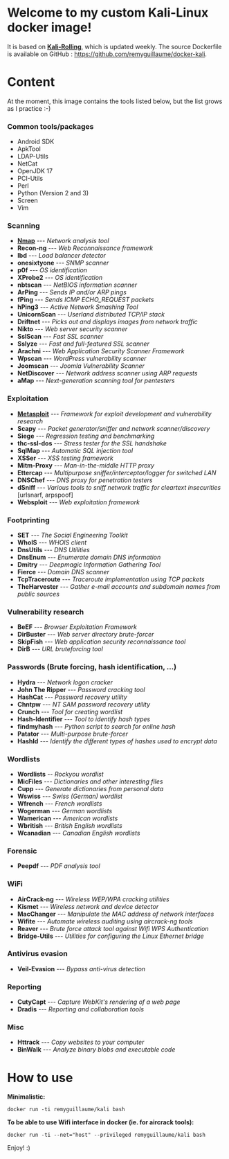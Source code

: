 # Welcome to my custom Kali-Linux docker image!

It is based on **[Kali-Rolling](https://hub.docker.com/r/kalilinux/kali-rolling)**, which is updated weekly.
The source Dockerfile is available on GitHub : https://github.com/remyguillaume/docker-kali.

# Content
At the moment, this image contains the tools listed below, but the list grows as I practice :-)

### Common tools/packages
- Android SDK
- ApkTool
- LDAP-Utils
- NetCat
- OpenJDK 17
- PCI-Utils
- Perl
- Python (Version 2 and 3)
- Screen
- Vim

### Scanning
- **[Nmap](https://nmap.org/)** --- *Network analysis tool*
- **Recon-ng** --- *Web Reconnaissance framework*
- **lbd** --- *Load balancer detector*
- **onesixtyone** --- *SNMP scanner*
- **p0f** --- *OS identification*
- **XProbe2** --- *OS identification*
- **nbtscan** --- *NetBIOS information scanner*
- **ArPing** --- *Sends IP and/or ARP pings*
- **fPing** --- *Sends ICMP ECHO_REQUEST packets*
- **hPing3** --- *Active Network Smashing Tool*
- **UnicornScan** --- *Userland distributed TCP/IP stack*
- **Driftnet** --- *Picks out and displays images from network traffic*
- **Nikto** --- *Web server security scanner*
- **SslScan** --- *Fast SSL scanner*
- **Sslyze** --- *Fast and full-featured SSL scanner*
- **Arachni** --- *Web Application Security Scanner Framework*
- **Wpscan** --- *WordPress vulnerability scanner*
- **Joomscan** --- *Joomla Vulnerability Scanner*
- **NetDiscover** --- *Network address scanner using ARP requests*
- **aMap** --- *Next-generation scanning tool for pentesters*

### Exploitation
- **[Metasploit](https://www.metasploit.com/)** --- *Framework for exploit development and vulnerability research*
- **Scapy** --- *Packet generator/sniffer and network scanner/discovery*
- **Siege** --- *Regression testing and benchmarking*
- **thc-ssl-dos** --- *Stress tester for the SSL handshake*
- **SqlMap** --- *Automatic SQL injection tool*
- **XSSer** --- *XSS testing framework*
- **Mitm-Proxy** --- *Man-in-the-middle HTTP proxy*
- **Ettercap** --- *Multipurpose sniffer/interceptor/logger for switched LAN*
- **DNSChef** --- *DNS proxy for penetration testers*
- **dSniff** --- *Various tools to sniff network traffic for cleartext insecurities* [urlsnarf, arpspoof]
- **Websploit** --- *Web exploitation framework*

### Footprinting
- **SET** --- *The Social Engineering Toolkit*
- **WhoIS** --- *WHOIS client*
- **DnsUtils** --- *DNS Utilities*
- **DnsEnum** --- *Enumerate domain DNS information*
- **Dmitry** --- *Deepmagic Information Gathering Tool*
- **Fierce** --- *Domain DNS scanner*
- **TcpTraceroute** --- *Traceroute implementation using TCP packets*
- **TheHarvester** --- *Gather e-mail accounts and subdomain names from public sources*

### Vulnerability research
- **BeEF** --- *Browser Exploitation Framework*
- **DirBuster** --- *Web server directory brute-forcer*
- **SkipFish** --- *Web application security reconnaissance tool*
- **DirB** --- *URL bruteforcing tool*

### Passwords (Brute forcing, hash identification, ...)
- **Hydra** --- *Network logon cracker*
- **John The Ripper** --- *Password cracking tool*
- **HashCat** --- *Password recovery utility*
- **Chntpw** --- *NT SAM password recovery utility*
- **Crunch** --- *Tool for creating wordlist*
- **Hash-Identifier** --- *Tool to identify hash types*
- **findmyhash** --- *Python script to search for online hash*
- **Patator** --- *Multi-purpose brute-forcer*
- **HashId** --- *Identify the different types of hashes used to encrypt data*

### Wordlists
- **Wordlists** -- *Rockyou wordlist*
- **MicFiles** --- *Dictionaries and other interesting files*
- **Cupp** --- *Generate dictionaries from personal data*
- **Wswiss** --- *Swiss (German) wordlist*
- **Wfrench** --- *French wordlists*
- **Wogerman** --- *German wordlists*
- **Wamerican** --- *American wordlists*
- **Wbritish** --- *British English wordlists*
- **Wcanadian** --- *Canadian English wordlists*

### Forensic
- **Peepdf** --- *PDF analysis tool*

### WiFi
- **AirCrack-ng** --- *Wireless WEP/WPA cracking utilities*
- **Kismet** --- *Wireless network and device detector*
- **MacChanger** --- *Manipulate the MAC address of network interfaces*
- **Wifite** --- *Automate wireless auditing using aircrack-ng tools*
- **Reaver** --- *Brute force attack tool against Wifi WPS Authentication*
- **Bridge-Utils** --- *Utilities for configuring the Linux Ethernet bridge*

### Antivirus evasion
- **Veil-Evasion** --- *Bypass anti-virus detection*

### Reporting
- **CutyCapt** --- *Capture WebKit's rendering of a web page*
- **Dradis** --- *Reporting and collaboration tools*

### Misc
- **Httrack** --- *Copy websites to your computer*
- **BinWalk** --- *Analyze binary blobs and executable code*

# How to use

**Minimalistic:**

`docker run -ti remyguillaume/kali bash`

**To be able to use Wifi interface in docker (ie. for aircrack tools):**

`docker run -ti --net="host" --privileged remyguillaume/kali bash`


Enjoy! :)